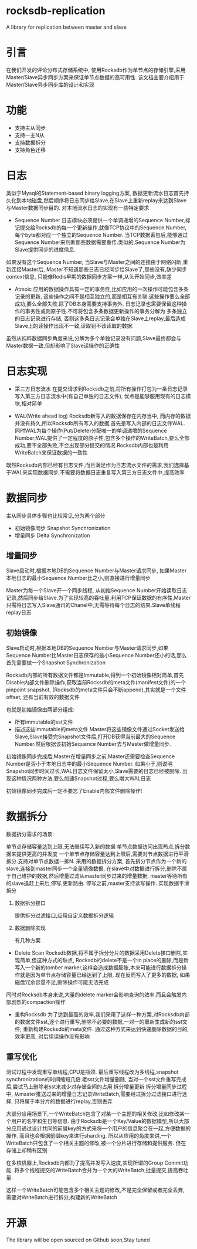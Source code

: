 # rocksdb-replication
A library for replication between master and slave 
# 引言
在我们开发的评论分布式存储系统中, 使用Rocksdb作为单节点的存储引擎,采用Master/Slave异步同步方案来保证单节点数据的高可用性. 该文档主要介绍用于Master/Slave异步同步库的设计和实现

# 功能
 - 支持主从同步
 - 支持一主N从
 - 支持数据拆分
 - 支持角色迁移

# 日志
类似于Mysql的Statement-based binary logging方案, 数据更新流水日志首先持久化到本地磁盘,然后顺序将日志同步给Slave,在Slave上重新replay来达到Slave与Master数据同步目的. 对本地流水日志的实现有一些特定要求

 - Sequence Number
日志模块必须提供一个单调递增的Sequence Number,标记提交给Rocksdb的每一个更新操作,就像TCP协议中的Sequence Number,每个byte都对应一个独立的Sequence Number. 当TCP数据丢包后,能够通过Sequence Number来判断那些数据需要重传.类似的,Sequence Number为Slave提供同步的进度信息.

如果没有这个Sequence Number, 当Slave与Master之间的连接由于网络闪断,重新连接Master后, Master不知道那些日志已经同步给Slave了,那些没有,缺少同步context信息, 只能像Redis早期的数据同步方案一样,从头开始同步,效率差

 - Atmoic
应用的数据操作具有一定的事务性,比如应用的一次操作可能包含多条记录的更新, 这些操作之间不是相互独立的,而是相互有关联.这些操作要么全部成功,要么全部失败.除了DB本身需要支持事务外, 日志记录也需要保留这种操作的事务性或则原子性.不可将包含多条数据更新操作的事务分解为 多条独立的日志记录进行存储, 否则这多条日志记录会单独在Slave上replay,最后造成Slave上的读操作出现不一致,读取到不该读取的数据.

虽然从纯粹数据同步角度来说,分解为多个单独记录没有问题,Slave最终都会与Master数据一致,但却影响了Slave读操作的正确性

# 日志实现
 - 第三方日志流水
在提交请求到Rocksdb之前,将所有操作打包为一条日志记录写入第三方日志流水中(有自己单独的日志文件), 优点是能够服用现有的日志模块,相对简单

 - WAL(Write ahead log)
Rocksdb新写入的数据保存在内存当中, 而内存的数据并没有持久,所以Rocksdb所有写入的数据,首先是写入内部的日志文件WAL. 同时WAL为每个操作(Put/Delete)分配唯一的单调递增的Sequence Number;WAL提供了一定程度的原子性,包含多个操作的WriteBatch,要么全部成功,要不全部失败,不会出现部分提交的情况.Rocksdb内部也是利用WriteBatch来保证数据的一致性

既然Rocksdb内部已经有日志文件,而且满足作为日志流水文件的需求,我们选择基于WAL来实现数据同步,不需要将数据日志重复写入第三方日志文件中,提高效率

# 数据同步
主从同步具体步骤也比较常见,分为两个部分

 - 初始镜像同步 Snapshot Synchronization
 - 增量同步 Delta Synchronization

## 增量同步
Slave启动时,根据本地DB的Sequence Number与Master请求同步, 如果Master本地日志的最小Sequence Number比之小,则直接进行增量同步

Master为每一个Slave开一个同步线程, 从初始Sequence Number开始读取日志记录,然后同步给Slave.为了实现较高的吞吐量,利用TCP保证数据的有序性,Master只需将日志写入Slave通讯的Chanel中,无需等待每个日志的结果.Slave单线程replay日志

## 初始镜像
Slave启动时,根据本地DB的Sequence Number与Master请求同步,如果Sequence Number比Master日志保存的最小Sequence Number还小的话,那么首先需要做一个Snapshot Synchronization

Rocksdb内部的所有数据文件都是Immutable,得到一个初始镜像相对简单,首先Disable内部文件删除操作,获取当前Rocksdb的meta文件(manifest文件)的一个pinpoint snapshot, (Rocksdb的meta文件只会不断append),其实就是一个文件offset; 还有当前有效的数据文件

也就是初始镜像由两部分组成:

 - 所有immutable的sst文件
 - 描述这些immutable的meta文件
Master将这些镜像文件通过Socket发送给Slave,Slave接受完Snapshot文件后,打开DB获得当前最大的Sequence Number.然后根据该初始Sequence Number去与Master做增量同步.

初始镜像同步完成后,Master在增量同步之前,Master还需要检查Sequence Number是否小于本地日志中的最小Sequence Number. 如果小于,则说明Snapshot同步时间过长,WAL日志文件保留太小,Slave需要的日志已经被删除. 出现这种情况两种方法,要么加速Snapshot过程,要么增大WAL日志

初始镜像同步完成后一定不要忘了Enable内部文件删除操作!

# 数据拆分
数据拆分需求的场景:

单节点存储容量达到上限,无法继续写入新的数据
单节点数据访问出现热点,拆分数据来提供更高的并发度
一个单节点存储容量达到上限后,需要对节点数据进行平滑拆分.支持对单节点数据一拆N. 采用的数据拆分方案, 首先拆分节点作为一个新的slave,连接到master同步一个全量镜像数据, 在slave中对数据进行拆分,删除不属于自己维护的数据,然后增量过滤从master同步过来的增量数据, master等待所有的slave追赶上来后,停写,更新路由. 停写之前,master支持读写操作. 实现数据平滑拆分

 1. 数据拆分接口

    提供拆分过滤接口,应用自定义数据拆分逻辑

 2. 数据删除实现

    有几种方案

 - Delete
Scan Rocksdb数据,将不属于拆分分片的数据采用Delete接口删除,实现简单,但这种方式的缺点, Rocksdb的delete不是一个in place的删除,而是新写入一个新的tomber marker,这样会造成数据膨胀,本来可能进行数据拆分操作就是因为单节点存储容量已经达到了上限, 现在反而写入了更多的数据, 如果磁盘冗余容量不足,删除操作可能无法完成

同时对Rocksdb本身来说,大量的delete marker会影响查询的效率,而且会触发内部剧烈的compaction操作

 - 重构Rocksdb
为了达到最高的效率,我们采用了这样一种方案,对Rocksdb内部的数据文件sst,逐个进行重写,删除不必要的数据,一对一的重新生成新的sst文件; 重新构建Rocksdb的meta文件. 通过这种方式来达到快速删除数据的目的, 效率更高, 对后续读操作没有影响

## 重写优化
测试过程中发现重写单线程,CPU是瓶颈. 最后重写线程改为多线程,snapshot synchronization的时间缩短几倍
老sst文件增量删除, 当对一个sst文件重写完成后,尝试马上删除老sst来减少对存储空间的占用
拆分增量更新
拆分增量同步过程中, 从master推送过来的增量日志记录WriteBatch,需要经过拆分过滤接口进行选择, 只将属于本分片的数据进行replay,否则丢弃

大部分应用场景下,一个WriteBatch包含了对某一个主题的相关修改,比如修改某一个用户的名字和生日等信息. 由于Rocksdb是一个Key/Value的数据模型,所以大部分应用通过设计共同的前缀key的方式来将一个用户的信息聚合在一起,方便数据的操作. 而且也会根据前缀key来进行sharding. 所以从应用的角度来讲,一个WriteBatch只包含了一个相关主题的修改,被一个分片进行存储和提供服务. 但在存储上却稍有区别

在多核机器上,Rocksdb内部为了提高并发写入速度,实现所谓的Group Commit功能. 将多个线程提交的WriteBatch合并为一个大的WriteBatch,批量提交,提高吞吐量.

这样一个WriteBatch可能包含多个相关主题的修改,不是完全保留或者完全丢弃, 需要对WriteBatch进行拆分,构建新的WriteBatch

# 开源

The library will be open sourced on Github soon,Stay tuned
